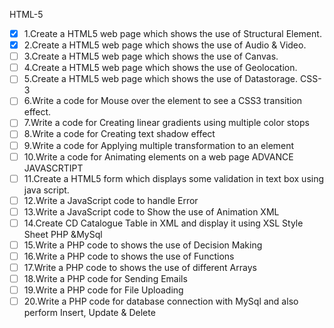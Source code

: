 HTML-5
   - [x] 1.Create a HTML5 web page which shows the use of Structural Element.
   - [x] 2.Create a HTML5 web page which shows the use of Audio & Video.
   - [ ] 3.Create a HTML5 web page which shows the use of Canvas.
   - [ ] 4.Create a HTML5 web page which shows the use of Geolocation.
   - [ ] 5.Create a HTML5 web page which shows the use of Datastorage.
CSS-3
   - [ ] 6.Write a code for Mouse over the element to see a CSS3 transition effect.
   - [ ] 7.Write a code for Creating linear gradients using multiple color stops
   - [ ] 8.Write a code for Creating text shadow effect
   - [ ] 9.Write a code for Applying multiple transformation to an element
   - [ ] 10.Write a code for Animating elements on a web page
ADVANCE JAVASCRTIPT
   - [ ] 11.Create a HTML5 form which displays some validation in text box using java script.
   - [ ] 12.Write a JavaScript code to handle Error
   - [ ] 13.Write a JavaScript code to Show the use of Animation
XML
   - [ ] 14.Create CD Catalogue Table in XML and display it using XSL Style Sheet
PHP &MySql
   - [ ] 15.Write a PHP code to shows the use of Decision Making
   - [ ] 16.Write a PHP code to shows the use of Functions
   - [ ] 17.Write a PHP code to shows the use of different Arrays
   - [ ] 18.Write a PHP code for Sending Emails
   - [ ] 19.Write a PHP code for File Uploading
   - [ ] 20.Write a PHP code for database connection with MySql and also perform Insert, Update & Delete
